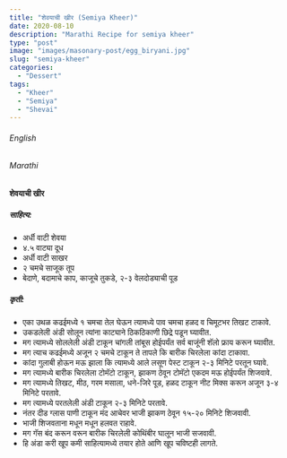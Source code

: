 ```yaml
---
title: "शेवयाची खीर (Semiya Kheer)"
date: 2020-08-10
description: "Marathi Recipe for semiya kheer"
type: "post"
image: "images/masonary-post/egg_biryani.jpg"
slug: "semiya-kheer"
categories: 
  - "Dessert"
tags:
  - "Kheer"
  - "Semiya"
  - "Shevai"
---
```


###### English






###### Marathi


#### शेवयाची खीर



##### साहित्य:
- अर्धी वाटी शेवया 
- ४.५ वाट्या दूध 
- अर्धी वाटी साखर
- २ चमचे साजूक तूप 
- बेदाणे, बदामाचे काप, काजूचे तुकडे, २-३ वेलदोड्याची पूड 

##### कृती:


- एका उथळ कढईमध्ये १ चमचा तेल घेऊन त्यामध्ये पाव चमचा हळद व चिमूटभर तिखट टाकावे. 
- उकडलेली अंडी सोलून त्यांना काट्याने ठिकठिकाणी छिद्रे पडून घ्यावीत. 
- मग त्यामध्ये सोललेली अंडी टाकून चांगली तांबूस होईपर्यंत सर्व बाजूंनी शॅलो फ्राय करून घ्यावीत. 
- मग त्याच कढईमध्ये अजून २ चमचे टाकून ते तापले कि बारीक चिरलेला कांदा टाकावा. 
- कांदा गुलाबी होऊन मऊ झाला कि त्यामध्ये आले लसूण पेस्ट टाकून २-३ मिनिटे परतून घ्यावे. 
- मग त्यामध्ये बारीक चिरलेला टोमॅटो टाकून, झाकण ठेवून टोमॅटो एकदम मऊ होईपर्यंत शिजवावे. 
- मग त्यामध्ये तिखट, मीठ, गरम मसाला, धने-जिरे पूड, हळद टाकून नीट मिक्स करून अजून ३-४ मिनिटे परतावे. 
- मग त्यामध्ये परतलेली अंडी टाकून २-३ मिनिटे परतावे. 
- नंतर दीड ग्लास पाणी टाकून मंद आचेवर भाजी झाकण ठेवून १५-२० मिनिटे शिजवावी. 
- भाजी शिजवताना मधून मधून हलवत राहावे.  
- मग गॅस बंद करून वरून बारीक चिरलेली कोथिंबीर घालून भाजी सजवावी. 
- हि अंडा करी खूप कमी साहित्यामध्ये तयार होते आणि खूप चविष्टही लागते. 



